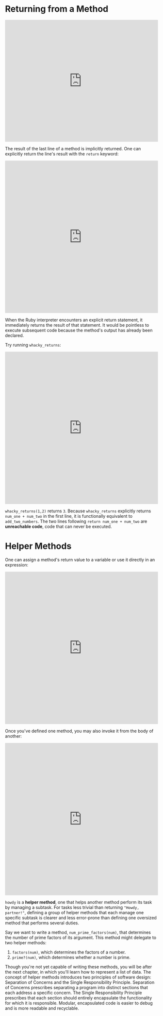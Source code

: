 # Returning from a Method

<iframe src="https://player.vimeo.com/video/206675535?rel=0&autoplay=1" width="100%" height="400px" frameborder="0" webkitallowfullscreen="" mozallowfullscreen="" allowfullscreen="" style="line-height: 1.6em;" rel="line-height: 1.6em;"></iframe>

The result of the last line of a method is implicitly returned. One can
explicitly return the line's result with the `return` keyword:

<iframe frameborder="0" width="100%" height="500px" src="https://repl.it/@AppAcademy/RepentantFirebrickQueenant?lite=true"></iframe>

When the Ruby interpreter encounters an explicit return statement, it
immediately returns the result of that statement. It would be pointless to
execute subsequent code because the method's output has already been declared.

Try running `whacky_returns`:

<iframe frameborder="0" width="100%" height="500px" src="https://repl.it/@AppAcademy/GrubbySpryHydra?lite=true"></iframe>

`whacky_returns(1,2)` returns `3`. Because `whacky_returns` explicitly returns
`num_one + num_two` in the first line, it is functionally equivalent to
`add_two_numbers`. The two lines following `return num_one + num_two` are
**unreachable code**, code that can never be executed.

# Helper Methods

One can assign a method's return value to a variable or use it directly in an expression:

<iframe frameborder="0" width="100%" height="500px" src="https://repl.it/@AppAcademy/UnsteadyBurlyBirdofparadise?lite=true"></iframe>

Once you've defined one method, you may also invoke it from the body of another:

<iframe frameborder="0" width="100%" height="500px" src="https://repl.it/@AppAcademy/GargantuanOffbeatQueenant?lite=true"></iframe>

`howdy` is a **helper method**, one that helps another method perform its task
by managing a subtask. For tasks less trivial than returning `"Howdy,
partner!"`, defining a group of helper methods that each manage one specific
subtask is clearer and less error-prone than defining one oversized method that
performs several duties.

Say we want to write a method, `num_prime_factors(num)`, that determines the
number of prime factors of its argument. This method might delegate to two
helper methods:

  1. `factors(num)`, which determines the factors of a number.
  2. `prime?(num)`, which determines whether a number is prime.

Though you're not yet capable of writing these methods, you will be after the
next chapter, in which you'll learn how to represent a list of data. The concept
of helper methods introduces two principles of software design: Separation of
Concerns and the Single Responsibility Principle. Separation of Concerns
prescribes separating a program into distinct sections that each address a
specific concern. The Single Responsibility Principle prescribes that each section
should entirely encapsulate the functionality for which it is responsible.
Modular, encapsulated code is easier to debug and is more readable and
recyclable.
